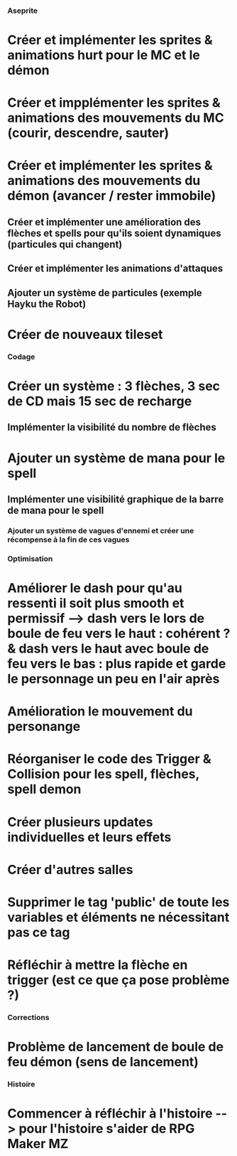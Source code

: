 ### Aseprite
# Créer et implémenter les sprites & animations hurt pour le MC et le démon
# Créer et impplémenter les sprites & animations des mouvements du MC (courir, descendre, sauter)
# Créer et implémenter les sprites & animations des mouvements du démon (avancer / rester immobile)
## Créer et implémenter une amélioration des flèches et spells pour qu'ils soient dynamiques (particules qui changent)
## Créer et implémenter les animations d'attaques
## Ajouter un système de particules (exemple Hayku the Robot)
# Créer de nouveaux tileset

### Codage
# Créer un système : 3 flèches, 3 sec de CD mais 15 sec de recharge
## Implémenter la visibilité du nombre de flèches
# Ajouter un système de mana pour le spell
## Implémenter une visibilité graphique de la barre de mana pour le spell
### Ajouter un système de vagues d'ennemi et créer une récompense à la fin de ces vagues

### Optimisation
# Améliorer le dash pour qu'au ressenti il soit plus smooth et permissif --> dash vers le lors de boule de feu vers le haut : cohérent ? & dash vers le haut avec boule de feu vers le bas : plus rapide et garde le personnage un peu en l'air après
# Amélioration le mouvement du personange
# Réorganiser le code des Trigger & Collision pour les spell, flèches, spell demon
# Créer plusieurs updates individuelles et leurs effets
# Créer d'autres salles
# Supprimer le tag 'public' de toute les variables et éléments ne nécessitant pas ce tag
# Réfléchir à mettre la flèche en trigger (est ce que ça pose problème ?)

### Corrections
# Problème de lancement de boule de feu démon (sens de lancement)

### Histoire
# Commencer à réfléchir à l'histoire --> pour l'histoire s'aider de RPG Maker MZ
